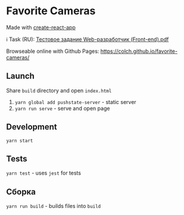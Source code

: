 # Favorite Cameras

Made with [create-react-app](https://github.com/facebookincubator/create-react-app)

ℹ️ Task (RU): [Тестовое задание Web-разработчик (Front-end).pdf](./Тестовое%20задание%20Web-разработчик%20(Front-end).pdf)

Browseable online with Github Pages: https://colch.github.io/favorite-cameras/

## Launch

Share `build` directory and open `index.html`

1. `yarn global add pushstate-server` - static server
2. `yarn run serve` - serve and open page


## Development
`yarn start` 


## Tests
`yarn test` - uses `jest` for tests


## Сборка
`yarn run build` - builds files into `build`
